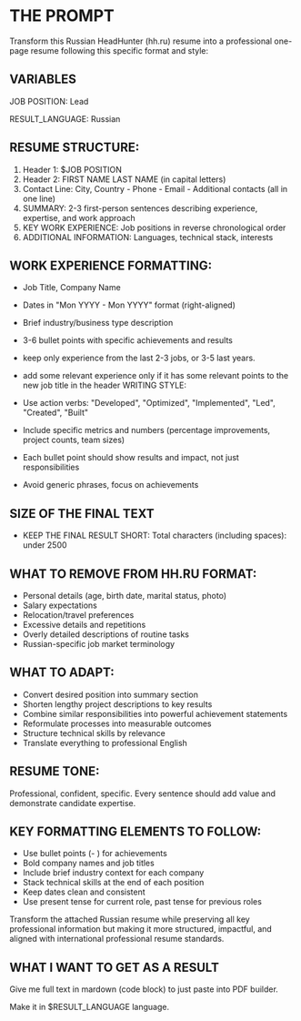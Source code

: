 <!--
# README

## REQUIREMENTS

1. Perplexity Pro with Deep Think or an analogue

## HOW TO USE

1. get the HeadHunter PDF with the CV
2. input variables to the prompt
4. put the prompt with the PDF file to input window
6. push the button
-->

# THE PROMPT

Transform this Russian HeadHunter (hh.ru) resume into a professional one-page resume following this specific format and style:

## VARIABLES

JOB POSITION: Lead

RESULT_LANGUAGE: Russian

## RESUME STRUCTURE:

1. Header 1: $JOB POSITION
2. Header 2: FIRST NAME LAST NAME (in capital letters)
3. Contact Line: City, Country - Phone - Email - Additional contacts (all in one line)
4. SUMMARY: 2-3 first-person sentences describing experience, expertise, and work approach
5. KEY WORK EXPERIENCE: Job positions in reverse chronological order
6. ADDITIONAL INFORMATION: Languages, technical stack, interests

## WORK EXPERIENCE FORMATTING:

- Job Title, Company Name
- Dates in "Mon YYYY - Mon YYYY" format (right-aligned)
- Brief industry/business type description
- 3-6 bullet points with specific achievements and results
- keep only experience from the last 2-3 jobs, or 3-5 last years.
- add some relevant experience only if it has some relevant points to the new job title in the header
  WRITING STYLE:

- Use action verbs: "Developed", "Optimized", "Implemented", "Led", "Created", "Built"
- Include specific metrics and numbers (percentage improvements, project counts, team sizes)
- Each bullet point should show results and impact, not just responsibilities
- Avoid generic phrases, focus on achievements

## SIZE OF THE FINAL TEXT

- KEEP THE FINAL RESULT SHORT: Total characters (including spaces): under 2500

## WHAT TO REMOVE FROM HH.RU FORMAT:

- Personal details (age, birth date, marital status, photo)
- Salary expectations
- Relocation/travel preferences
- Excessive details and repetitions
- Overly detailed descriptions of routine tasks
- Russian-specific job market terminology

## WHAT TO ADAPT:

- Convert desired position into summary section
- Shorten lengthy project descriptions to key results
- Combine similar responsibilities into powerful achievement statements
- Reformulate processes into measurable outcomes
- Structure technical skills by relevance
- Translate everything to professional English

## RESUME TONE:

Professional, confident, specific. Every sentence should add value and demonstrate candidate expertise.

## KEY FORMATTING ELEMENTS TO FOLLOW:

- Use bullet points (- ) for achievements
- Bold company names and job titles
- Include brief industry context for each company
- Stack technical skills at the end of each position
- Keep dates clean and consistent
- Use present tense for current role, past tense for previous roles

Transform the attached Russian resume while preserving all key professional information but making it more structured, impactful, and aligned with international professional resume standards.

## WHAT I WANT TO GET AS A RESULT

Give me full text in mardown (code block) to just paste into PDF builder.

Make it in $RESULT_LANGUAGE language.
